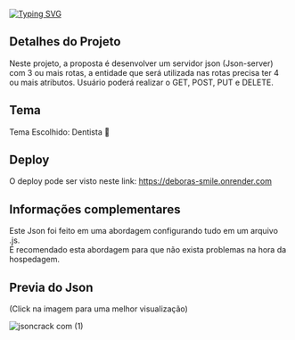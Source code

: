 [![Typing SVG](https://readme-typing-svg.demolab.com?font=Fira+Code&pause=1000&width=576&lines=3%C2%B0+Trabalho+Individual+-+%22Est%C3%A3o+Servidos%3F%22++%F0%9F%A6%B7)](https://git.io/typing-svg)

## Detalhes do Projeto 
Neste projeto, a proposta é desenvolver um servidor json (Json-server) com 3 ou mais rotas,
a entidade que será utilizada nas rotas precisa ter 4 ou mais atributos.
Usuário poderá realizar o GET, POST, PUT e DELETE.

## Tema
Tema Escolhido: Dentista  🦷 <br> 

## Deploy 
O deploy pode ser visto neste link: https://deboras-smile.onrender.com

## Informações complementares 
Este Json foi feito em uma abordagem configurando tudo em um arquivo .js. <br>
É recomendado esta abordagem para que não exista problemas na hora da hospedagem.

## Previa do Json
(Click na imagem para uma melhor visualização)

![jsoncrack com (1)](https://user-images.githubusercontent.com/113525688/211557725-ca28eca4-623c-4f8f-8af6-201f7e2c0487.png)
